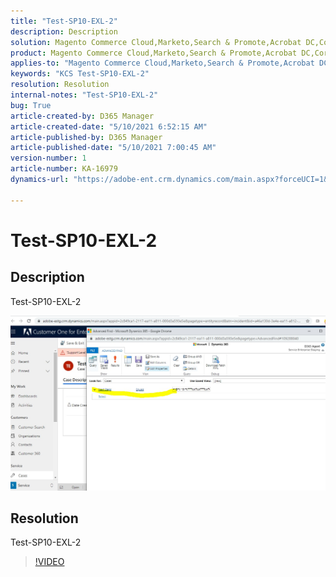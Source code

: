 ```yaml
---
title: "Test-SP10-EXL-2"
description: Description
solution: Magento Commerce Cloud,Marketo,Search & Promote,Acrobat DC,Core Services,Creative Cloud,Customer Journey Analytics,Dynamic Media Classic,Experience Cloud Services,Journey Orchestration,Campaign,Advertising Cloud,Document Cloud,Experience Manager,Social,Primetime,Audience Manager,Experience Cloud,Experience Platform,Sensei,Connect,Analytics,Target,Adobe Sign,Admin,Bizible,Customer Experience Management,Data Collection,Experience Manager Screens,Experience Platform Launch,Intelligent Services,Magento,Offer Decisioning,Real-time Customer Data Platform,Document Services,Marketo Engage
product: Magento Commerce Cloud,Marketo,Search & Promote,Acrobat DC,Core Services,Creative Cloud,Customer Journey Analytics,Dynamic Media Classic,Experience Cloud Services,Journey Orchestration,Campaign,Advertising Cloud,Document Cloud,Experience Manager,Social,Primetime,Audience Manager,Experience Cloud,Experience Platform,Sensei,Connect,Analytics,Target,Adobe Sign,Admin,Bizible,Customer Experience Management,Data Collection,Experience Manager Screens,Experience Platform Launch,Intelligent Services,Magento,Offer Decisioning,Real-time Customer Data Platform,Document Services,Marketo Engage
applies-to: "Magento Commerce Cloud,Marketo,Search & Promote,Acrobat DC,Core Services,Creative Cloud,Customer Journey Analytics,Dynamic Media Classic,Experience Cloud Services,Journey Orchestration,Campaign Classic,Advertising Cloud,Document Cloud,Experience Manager Assets,Social,Primetime,Campaign,Audience Manager,Experience Cloud,Experience Platform,Sensei,Connect,Analytics,Experience Manager Sites,Target,Campaign Standard,Experience Manager Forms,Experience Manager,Adobe Sign,Admin,Bizible,Customer Experience Management,Data Collection,Experience Manager Screens,Experience Platform Launch,Intelligent Services,Magento,Offer Decisioning,Real-time Customer Data Platform,Document Services,Marketo Engage"
keywords: "KCS Test-SP10-EXL-2"
resolution: Resolution
internal-notes: "Test-SP10-EXL-2"
bug: True
article-created-by: D365 Manager
article-created-date: "5/10/2021 6:52:15 AM"
article-published-by: D365 Manager
article-published-date: "5/10/2021 7:00:45 AM"
version-number: 1
article-number: KA-16979
dynamics-url: "https://adobe-ent.crm.dynamics.com/main.aspx?forceUCI=1&pagetype=entityrecord&etn=knowledgearticle&id=672e463c-5cb1-eb11-8236-000d3a5a8470"

---
```

# Test-SP10-EXL-2

## Description


Test-SP10-EXL-2



![](assets/___52709968-5db1-eb11-8236-000d3a5a8470___.jpeg)


## Resolution


Test-SP10-EXL-2




>[!VIDEO](https://video.tv.adobe.com/v/18696?quality=9&amp;learn=on)

 
